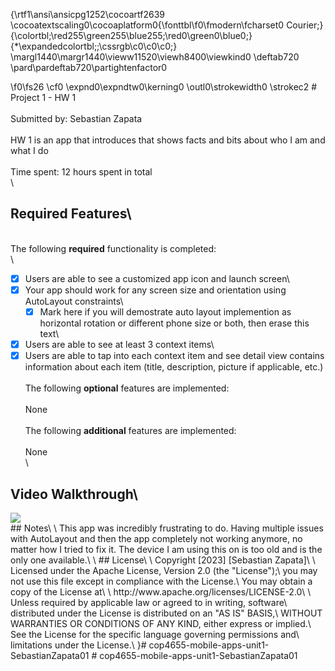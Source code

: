 {\rtf1\ansi\ansicpg1252\cocoartf2639
\cocoatextscaling0\cocoaplatform0{\fonttbl\f0\fmodern\fcharset0 Courier;}
{\colortbl;\red255\green255\blue255;\red0\green0\blue0;}
{\*\expandedcolortbl;;\cssrgb\c0\c0\c0;}
\margl1440\margr1440\vieww11520\viewh8400\viewkind0
\deftab720
\pard\pardeftab720\partightenfactor0

\f0\fs26 \cf0 \expnd0\expndtw0\kerning0
\outl0\strokewidth0 \strokec2 # Project 1 - HW 1\
\
Submitted by: Sebastian Zapata\
\
HW 1 is an app that introduces that shows facts and bits about who I am and what I do\
\
Time spent: 12 hours spent in total\
\
## Required Features\
\
The following **required** functionality is completed:\
\
- [x] Users are able to see a customized app icon and launch screen\
- [x] Your app should work for any screen size and orientation using AutoLayout constraints\
  - [x] Mark here if you will demostrate auto layout implemention as horizontal rotation or different phone size or both, then erase this text\
- [x] Users are able to see at least 3 context items\
- [x] Users are able to tap into each context item and see detail view contains information about each item (title, description, picture if applicable, etc.)\
 \
The following **optional** features are implemented:\
\
None\
\
The following **additional** features are implemented:\
\
None\
\
## Video Walkthrough\
<div>
    <a href="https://www.loom.com/share/f16ef03cc39c4c41a853cd9e6d76ed9c">
    </a>
    <a href="https://www.loom.com/share/f16ef03cc39c4c41a853cd9e6d76ed9c">
      <img style="max-width:300px;" src="https://cdn.loom.com/sessions/thumbnails/f16ef03cc39c4c41a853cd9e6d76ed9c-with-play.gif">
    </a>
  </div>
## Notes\
\
This app was incredibly frustrating to do. Having multiple issues with AutoLayout and then the app completely not working anymore, no matter how I tried to fix it. The device I am using this on is too old and is the only one available.\
\
## License\
\
    Copyright [2023] [Sebastian Zapata]\
\
    Licensed under the Apache License, Version 2.0 (the "License");\
    you may not use this file except in compliance with the License.\
    You may obtain a copy of the License at\
\
        http://www.apache.org/licenses/LICENSE-2.0\
\
    Unless required by applicable law or agreed to in writing, software\
    distributed under the License is distributed on an "AS IS" BASIS,\
    WITHOUT WARRANTIES OR CONDITIONS OF ANY KIND, either express or implied.\
    See the License for the specific language governing permissions and\
    limitations under the License.\
}# cop4655-mobile-apps-unit1-SebastianZapata01
# cop4655-mobile-apps-unit1-SebastianZapata01
